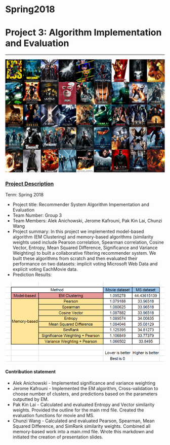 # Spring2018


# Project 3: Algorithm Implementation and Evaluation

----

![](https://github.com/GU4243-ADS/project-3-algorithms-project-3-algorithms-group-3/blob/master/figs/context.jpeg)

### [Project Description](doc/)

Term: Spring 2018

+ Project title: Recommender System Algorithm Impementation and Evaluation
+ Team Number: Group 3 
+ Team Members: Alek Anichowski, Jerome Kafrouni, Pak Kin Lai, Chunzi Wang
+ Project summary: In this project we implemented model-based algorithm (EM Clustering) and memory-based algorithms (similarity weights used include Pearson correlation, Spearman correlation, Cosine Vector, Entropy, Mean Squared Difference, Significance and Variance Weighting) to built a collaborative filtering recommender system. We built these algorithms from scratch and then evaluated their performance on two datasets: implicit voting Microsoft Web Data and explicit voting EachMovie data.
+ Prediction Results:

![](https://github.com/GU4243-ADS/project-3-algorithms-project-3-algorithms-group-3/blob/master/figs/prediction_result.png)


#### Contribution statement

+ Alek Anichowski - Implemented significance and variance weighting
+ Jerome Kafrouni - Implemented the EM algorithm, Cross-validation to choose number of clusters, and predictions based on the parameters outputted by EM.
+ Pak Kin Lai - Calculated and evaluated Entropy and Vector similarity weights. Provided the outline for the main rmd file. Created the evaluation functions for movie and MS.
+ Chunzi Wang - Calculated and evaluated Pearson, Spearman, Mean Squared Difference, and SimRank similarity weights. Combined all memory-based work into a main.rmd file. Wrote this markdown and initiated the creation of presentation slides.


